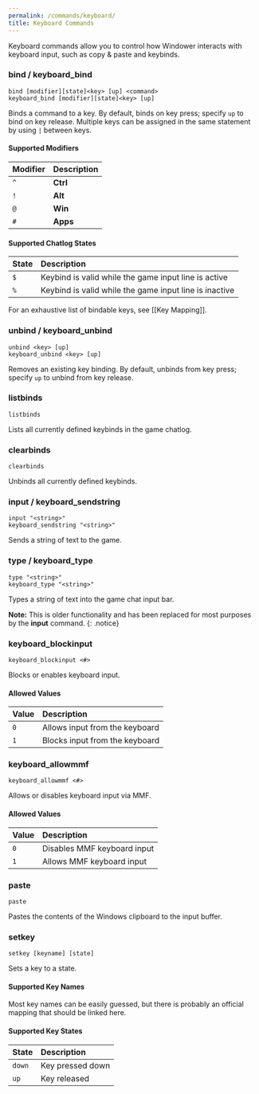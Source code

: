 ```yaml
---
permalink: /commands/keyboard/
title: Keyboard Commands
---
```


Keyboard commands allow you to control how Windower interacts with keyboard input, such as copy & paste and keybinds.

### bind / keyboard_bind
```
bind [modifier][state]<key> [up] <command>
keyboard_bind [modifier][state]<key> [up]
```
Binds a command to a key. By default, binds on key press; specify `up` to bind on key release.
Multiple keys can be assigned in the same statement by using `|` between keys.

#### Supported Modifiers

| Modifier | Description |
|:---|:---|
| `^` | **Ctrl** |
| `!` | **Alt** |
| `@` | **Win** |
| `#` | **Apps** |

#### Supported Chatlog States

| State | Description |
|:---|:---|
| `$` | Keybind is valid while the game input line is active |
| `%` | Keybind is valid while the game input line is inactive |

For an exhaustive list of bindable keys, see [[Key Mapping]].

### unbind / keyboard_unbind
```
unbind <key> [up]
keyboard_unbind <key> [up]
```
Removes an existing key binding. By default, unbinds from key press; specify `up` to unbind from key release.

### listbinds
```
listbinds
```
Lists all currently defined keybinds in the game chatlog.

### clearbinds
```
clearbinds
```
Unbinds all currently defined keybinds.

### input / keyboard_sendstring
```
input "<string>"
keyboard_sendstring "<string>"
```
Sends a string of text to the game.

### type / keyboard_type
```
type "<string>"
keyboard_type "<string>"
```
Types a string of text into the game chat input bar.

**Note:** This is older functionality and has been replaced for most purposes by the **input** command.
{: .notice}

### keyboard_blockinput
```
keyboard_blockinput <#>
```
Blocks or enables keyboard input.

#### Allowed Values

| Value | Description |
|:---|:---|
| `0` | Allows input from the keyboard |
| `1` | Blocks input from the keyboard |

### keyboard_allowmmf
```
keyboard_allowmmf <#>
```
Allows or disables keyboard input via MMF.

#### Allowed Values

| Value | Description |
|:---|:---|
| `0` | Disables MMF keyboard input |
| `1` | Allows MMF keyboard input |

### paste
```
paste
```
Pastes the contents of the Windows clipboard to the input buffer.

### setkey
```
setkey [keyname] [state]
```
Sets a key to a state.

#### Supported Key Names
Most key names can be easily guessed, but there is probably an official mapping that should be linked here.

#### Supported Key States

| State | Description |
|:---|:---|
| `down` | Key pressed down |
| `up` | Key released |
